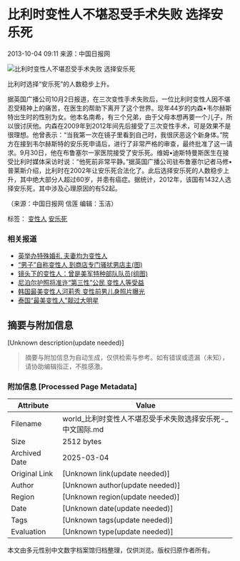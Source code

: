 # 比利时变性人不堪忍受手术失败 选择安乐死

2013-10-04 09:11 来源：中国日报网

![比利时变性人不堪忍受手术失败 选择安乐死](../../img/attachement/jpg/site1/20131004/eca86bd9ddc713b8553113.jpg)

比利时选择“安乐死”的人数稳步上升。

据英国广播公司10月2日报道，在三次变性手术失败后，一位比利时变性人因不堪忍受精神上的痛苦，在医生的帮助下离开了这个世界。现年44岁的内森•韦尔赫斯特出生时的性别为女。他本名南希，有三个兄弟，由于父母本想再要一个儿子，所以很讨厌他。内森在2009年到2012年间先后接受了三次变性手术，可是效果不是很理想。他曾表示：“当我第一次在镜子里看到自己时，我很厌恶这个新身体。”院方在接到韦尔赫斯特的安乐死申请后，进行了非常严格的审查，最终批准了这一请求。9月30日，他在布鲁塞尔一家医院接受了安乐死。维姆•迪斯特曼斯医生在接受比利时媒体采访时说：“他死前非常平静。”据英国广播公司驻布鲁塞尔记者马修•普莱斯介绍，比利时在2002年让安乐死合法化了。此后选择安乐死的人数稳步上升，其中绝大部分人超过60岁，并患有癌症。据统计，2012年，该国有1432人选择安乐死，其中涉及心理原因的有52起。

（来源：中国日报网 信莲 编辑：玉洁）

标签： [变性人](http://search.chinadaily.com.cn/searchcn.jsp?searchText=%E5%8F%98%E6%80%A7%E4%BA%BA) [安乐死](http://search.chinadaily.com.cn/searchcn.jsp?searchText=%E5%AE%89%E4%B9%90%E6%AD%BB)

### 相关报道

- [英举办特殊婚礼 夫妻均为变性人](http://www.chinadaily.com.cn/dfpd/2013-09/19/content_16981063.htm)
- [“男子”自称变性人 到商店专门骚扰男店主(图)](http://cnews.chinadaily.com.cn/2013-08/01/content_16862507.htm)
- [镜头下的变性人：曾是美军特种部队队员(组图)](http://yimin.chinadaily.com.cn/2013-05/27/content_16535057.htm)
- [尼泊尔护照将准许“第三性”公民 变性人等受益](../../2013-06/12/content_16611873.htm)
- [韩国最美变性人河莉秀 变性前男儿身照片曝光](http://www.chinadaily.com.cn/dfpd/2013-04/11/content_16393674.htm)
- [泰国“最美变性人”靓过大明星](http://www.chinadaily.com.cn/dfpd/2013-02/07/content_16212919.htm)
<!-- tcd_original_link https://world.chinadaily.com.cn/2013-10/04/content_17009225.htm -->


## 摘要与附加信息

<!-- tcd_abstract -->
[Unknown description(update needed)]
<!-- tcd_abstract_end -->

> 摘要与附加信息为自动生成，仅供检索与参考。如有错误或遗漏（未知），请协助编辑指正，不胜感激。

### 附加信息 [Processed Page Metadata]

| Attribute       | Value                                  |
|-----------------|----------------------------------------|
| Filename        | world_比利时变性人不堪忍受手术失败选择安乐死-_中文国际.md                             |
| Size            | 2512 bytes                           |
| Archived Date   | 2025-03-04                             |
| Original Link   | [Unknown link(update needed)]                       |
| Author          | [Unknown author(update needed)]                               |
| Region          | [Unknown region(update needed)]                               |
| Date            | [Unknown date(update needed)]                                 |
| Tags            | [Unknown tags(update needed)]                                 |
| Evaluation            | [Unknown type(update needed)]                                 |
<!-- tcd_table_end -->

本文由多元性别中文数字档案馆归档整理，仅供浏览。版权归原作者所有。
